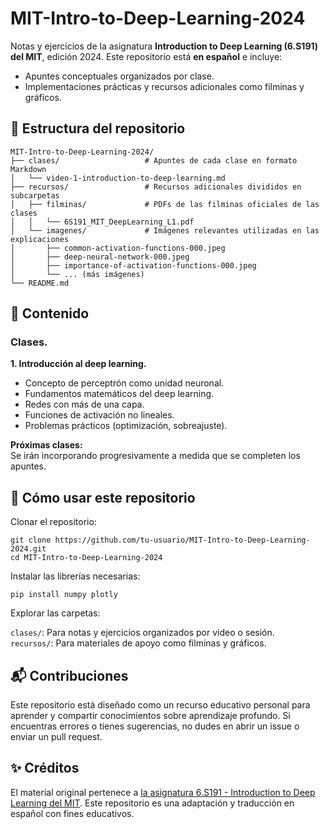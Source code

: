 # MIT-Intro-to-Deep-Learning-2024  
  
Notas y ejercicios de la asignatura **Introduction to Deep Learning (6.S191) del MIT**, edición 2024. Este repositorio está **en español** e incluye:  
- Apuntes conceptuales organizados por clase.     
- Implementaciones prácticas y recursos adicionales como filminas y gráficos.  
  
## 📂 Estructura del repositorio

```
MIT-Intro-to-Deep-Learning-2024/
├── clases/                   # Apuntes de cada clase en formato Markdown
│   └── video-1-introduction-to-deep-learning.md
├── recursos/                 # Recursos adicionales divididos en subcarpetas
│   ├── filminas/             # PDFs de las filminas oficiales de las clases
│   │   └── 6S191_MIT_DeepLearning_L1.pdf
│   └── imagenes/             # Imágenes relevantes utilizadas en las explicaciones
│       ├── common-activation-functions-000.jpeg
│       ├── deep-neural-network-000.jpeg
│       ├── importance-of-activation-functions-000.jpeg
│       └── ... (más imágenes)
└── README.md                 
```

## 📖 Contenido  

### Clases.  
**1. Introducción al deep learning.**  
- Concepto de perceptrón como unidad neuronal. 
- Fundamentos matemáticos del deep learning. 
- Redes con más de una capa. 
- Funciones de activación no lineales. 
- Problemas prácticos (optimización, sobreajuste).  
 
**Próximas clases:**  
Se irán incorporando progresivamente a medida que se completen los apuntes.  
  
## 🚀 Cómo usar este repositorio  
  
Clonar el repositorio:  
  
```
git clone https://github.com/tu-usuario/MIT-Intro-to-Deep-Learning-2024.git
cd MIT-Intro-to-Deep-Learning-2024
```  

Instalar las librerías necesarias:

```
pip install numpy plotly
```
  
Explorar las carpetas:  
  
`clases/`: Para notas y ejercicios organizados por video o sesión.  
`recursos/`: Para materiales de apoyo como filminas y gráficos.  
  
## 📬 Contribuciones  
  
Este repositorio está diseñado como un recurso educativo personal para aprender y compartir conocimientos sobre aprendizaje profundo. Si encuentras errores o tienes sugerencias, no dudes en abrir un issue o enviar un pull request.  
  
## ✨ Créditos  
  
El material original pertenece a [la asignatura 6.S191 - Introduction to Deep Learning del MIT](https://introtodeeplearning.com/). Este repositorio es una adaptación y traducción en español con fines educativos.
